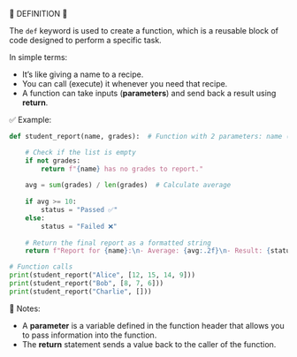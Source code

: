 🧠 DEFINITION 🧠

The `def` keyword is used to create a function, which is a reusable block of code designed to perform a specific task.

In simple terms:

* It’s like giving a name to a recipe.
* You can call (execute) it whenever you need that recipe.
* A function can take inputs (**parameters**) and send back a result using **return**.

✅ Example:

```python
def student_report(name, grades):  # Function with 2 parameters: name (str) and grades (list)

    # Check if the list is empty
    if not grades:
        return f"{name} has no grades to report."
    
    avg = sum(grades) / len(grades)  # Calculate average
    
    if avg >= 10:
        status = "Passed ✅"
    else:
        status = "Failed ❌"
    
    # Return the final report as a formatted string
    return f"Report for {name}:\n- Average: {avg:.2f}\n- Result: {status}\n"

# Function calls
print(student_report("Alice", [12, 15, 14, 9]))
print(student_report("Bob", [8, 7, 6]))
print(student_report("Charlie", []))
```

📌 Notes:

* A **parameter** is a variable defined in the function header that allows you to pass information into the function.
* The **return** statement sends a value back to the caller of the function.
